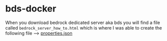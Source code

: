 # bds-docker

When you download bedrock dedicated server aka bds you will find a file called ``bedrock_server_how_to.html`` which is where I was able to create the following file --> [properties.json]("")
